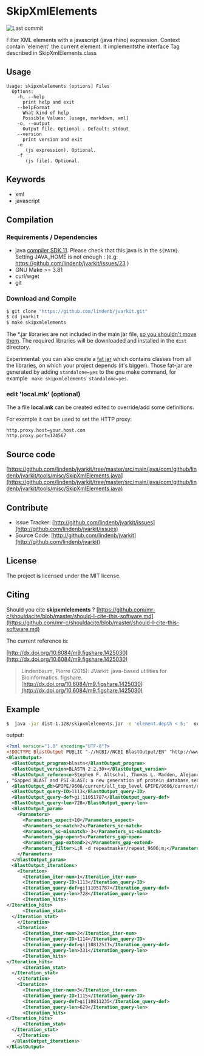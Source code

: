 # SkipXmlElements

![Last commit](https://img.shields.io/github/last-commit/lindenb/jvarkit.png)

Filter XML elements with a javascript  (java rhino) expression. Context contain 'element' the current element. It implementsthe interface Tag described in  SkipXmlElements.class


## Usage

```
Usage: skipxmlelements [options] Files
  Options:
    -h, --help
      print help and exit
    --helpFormat
      What kind of help
      Possible Values: [usage, markdown, xml]
    -o, --output
      Output file. Optional . Default: stdout
    --version
      print version and exit
    -e
       (js expression). Optional.
    -f
       (js file). Optional.

```


## Keywords

 * xml
 * javascript


## Compilation

### Requirements / Dependencies

* java [compiler SDK 11](https://jdk.java.net/11/). Please check that this java is in the `${PATH}`. Setting JAVA_HOME is not enough : (e.g: https://github.com/lindenb/jvarkit/issues/23 )
* GNU Make >= 3.81
* curl/wget
* git


### Download and Compile

```bash
$ git clone "https://github.com/lindenb/jvarkit.git"
$ cd jvarkit
$ make skipxmlelements
```

The *.jar libraries are not included in the main jar file, [so you shouldn't move them](https://github.com/lindenb/jvarkit/issues/15#issuecomment-140099011 ).
The required libraries will be downloaded and installed in the `dist` directory.

Experimental: you can also create a [fat jar](https://stackoverflow.com/questions/19150811/) which contains classes from all the libraries, on which your project depends (it's bigger). Those fat-jar are generated by adding `standalone=yes` to the gnu make command, for example ` make skipxmlelements standalone=yes`.

### edit 'local.mk' (optional)

The a file **local.mk** can be created edited to override/add some definitions.

For example it can be used to set the HTTP proxy:

```
http.proxy.host=your.host.com
http.proxy.port=124567
```
## Source code 

[https://github.com/lindenb/jvarkit/tree/master/src/main/java/com/github/lindenb/jvarkit/tools/misc/SkipXmlElements.java](https://github.com/lindenb/jvarkit/tree/master/src/main/java/com/github/lindenb/jvarkit/tools/misc/SkipXmlElements.java)


## Contribute

- Issue Tracker: [http://github.com/lindenb/jvarkit/issues](http://github.com/lindenb/jvarkit/issues)
- Source Code: [http://github.com/lindenb/jvarkit](http://github.com/lindenb/jvarkit)

## License

The project is licensed under the MIT license.

## Citing

Should you cite **skipxmlelements** ? [https://github.com/mr-c/shouldacite/blob/master/should-I-cite-this-software.md](https://github.com/mr-c/shouldacite/blob/master/should-I-cite-this-software.md)

The current reference is:

[http://dx.doi.org/10.6084/m9.figshare.1425030](http://dx.doi.org/10.6084/m9.figshare.1425030)

> Lindenbaum, Pierre (2015): JVarkit: java-based utilities for Bioinformatics. figshare.
> [http://dx.doi.org/10.6084/m9.figshare.1425030](http://dx.doi.org/10.6084/m9.figshare.1425030)

## Example

```bash
$  java -jar dist-1.128/skipxmlelements.jar -e 'element.depth < 5;'  out.blastn.xml 
```
output:
```xml
<?xml version="1.0" encoding="UTF-8"?>
<!DOCTYPE BlastOutput PUBLIC "-//NCBI//NCBI BlastOutput/EN" "http://www.ncbi.nlm.nih.gov/dtd/NCBI_BlastOutput.dtd">
<BlastOutput>
  <BlastOutput_program>blastn</BlastOutput_program>
  <BlastOutput_version>BLASTN 2.2.30+</BlastOutput_version>
  <BlastOutput_reference>Stephen F. Altschul, Thomas L. Madden, Alejandro A. Sch&amp;auml;ffer, Jinghui Zhang, Zheng Zhang, Webb Miller, and David J. Lipman (1997)
, "Gapped BLAST and PSI-BLAST: a new generation of protein database search programs", Nucleic Acids Res. 25:3389-3402.</BlastOutput_reference>
  <BlastOutput_db>GPIPE/9606/current/all_top_level GPIPE/9606/current/rna</BlastOutput_db>
  <BlastOutput_query-ID>1113</BlastOutput_query-ID>
  <BlastOutput_query-def>gi|11051787</BlastOutput_query-def>
  <BlastOutput_query-len>728</BlastOutput_query-len>
  <BlastOutput_param>
    <Parameters>
      <Parameters_expect>10</Parameters_expect>
      <Parameters_sc-match>2</Parameters_sc-match>
      <Parameters_sc-mismatch>-3</Parameters_sc-mismatch>
      <Parameters_gap-open>5</Parameters_gap-open>
      <Parameters_gap-extend>2</Parameters_gap-extend>
      <Parameters_filter>L;R -d repeatmasker/repeat_9606;m;</Parameters_filter>
    </Parameters>
  </BlastOutput_param>
  <BlastOutput_iterations>
    <Iteration>
      <Iteration_iter-num>1</Iteration_iter-num>
      <Iteration_query-ID>1113</Iteration_query-ID>
      <Iteration_query-def>gi|11051787</Iteration_query-def>
      <Iteration_query-len>728</Iteration_query-len>
      <Iteration_hits>
</Iteration_hits>
      <Iteration_stat>
  </Iteration_stat>
    </Iteration>
    <Iteration>
      <Iteration_iter-num>2</Iteration_iter-num>
      <Iteration_query-ID>1114</Iteration_query-ID>
      <Iteration_query-def>gi|10812511</Iteration_query-def>
      <Iteration_query-len>331</Iteration_query-len>
      <Iteration_hits>
</Iteration_hits>
      <Iteration_stat>
  </Iteration_stat>
    </Iteration>
    <Iteration>
      <Iteration_iter-num>3</Iteration_iter-num>
      <Iteration_query-ID>1115</Iteration_query-ID>
      <Iteration_query-def>gi|10811235</Iteration_query-def>
      <Iteration_query-len>629</Iteration_query-len>
      <Iteration_hits>
</Iteration_hits>
      <Iteration_stat>
  </Iteration_stat>
    </Iteration>
  </BlastOutput_iterations>
</BlastOutput>
```

